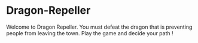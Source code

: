 # Dragon-Repeller
Welcome to Dragon Repeller. You must defeat the dragon that is preventing people from leaving the town. Play the game and decide your path !
